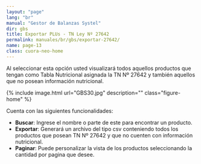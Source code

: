 ```yaml
---
layout: "page"
lang: "br"
manual: "Gestor de Balanzas Systel"
dir: gbs
title: Exportar PLUs - TN Ley Nº 27642
permalink: manuales/br/gbs/exportar-27642/
name: page-13
class: cuora-neo-home
---
```


Al seleccionar esta opción usted visualizará todos aquellos productos que tengan como Tabla Nutricional asignada la TN Nº 27642 y también aquellos que no posean información nutricional.

{% include image.html url="GBS30.jpg" description="" class="figure-home" %}


Cuenta con las siguientes funcionalidades:

- **Buscar**: Ingrese el nombre o parte de este para encontrar un producto.
- **Exportar**: Generará un archivo del tipo csv conteniendo todos los productos que posean TN Nº 27642 y que no cuenten con información nutricional.
- **Paginar**: Puede personalizar la vista de los productos seleccionando la cantidad por pagina que desee.

